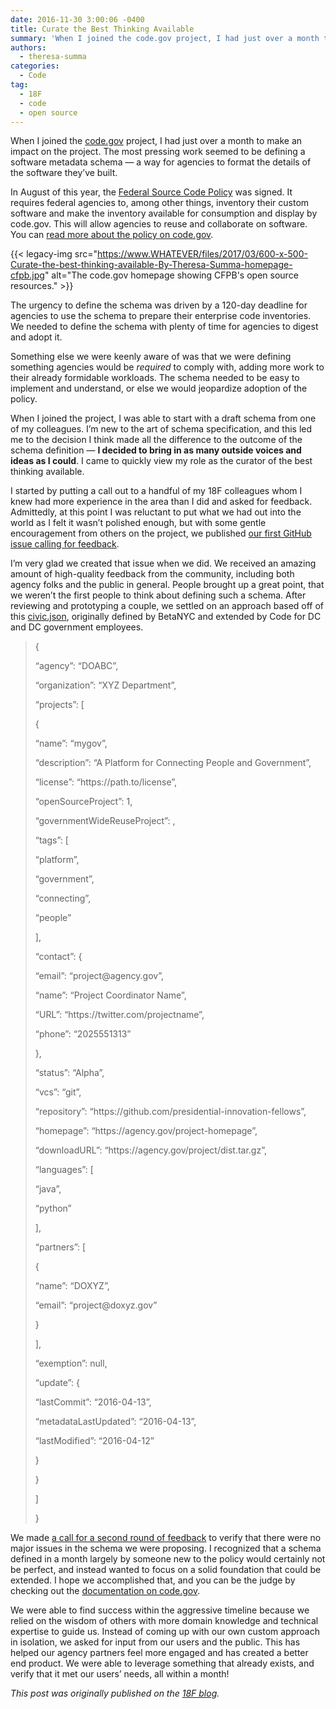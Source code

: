 ```yaml
---
date: 2016-11-30 3:00:06 -0400
title: Curate the Best Thinking Available
summary: 'When I joined the code.gov project, I had just over a month to make an impact on the project. The most pressing work seemed to be defining a software metadata schema &mdash; a way for agencies to format the details of the software they&rsquo;ve built. In August of this year, the Federal Source Code Policy'
authors:
  - theresa-summa
categories:
  - Code
tag:
  - 18F
  - code
  - open source
---
```


When I joined the [<span class="s2">code.gov</span>](https://code.gov/) project, I had just over a month to make an impact on the project. The most pressing work seemed to be defining a software metadata schema — a way for agencies to format the details of the software they’ve built.

In August of this year, the [<span class="s3">Federal Source Code Policy</span>](https://sourcecode.cio.gov/) was signed. It requires federal agencies to, among other things, inventory their custom software and make the inventory available for consumption and display by code.gov. This will allow agencies to reuse and collaborate on software. You can [<span class="s3">read more about the policy on code.gov</span>](https://code.gov/#/policy-guide/docs/overview/introduction).

{{< legacy-img src="https://www.WHATEVER/files/2017/03/600-x-500-Curate-the-best-thinking-available-By-Theresa-Summa-homepage-cfpb.jpg" alt="The code.gov homepage showing CFPB's open source resources." >}}

The urgency to define the schema was driven by a 120-day deadline for agencies to use the schema to prepare their enterprise code inventories. We needed to define the schema with plenty of time for agencies to digest and adopt it.

Something else we were keenly aware of was that we were defining something agencies would be _required_ to comply with, adding more work to their already formidable workloads. The schema needed to be easy to implement and understand, or else we would jeopardize adoption of the policy.

When I joined the project, I was able to start with a draft schema from one of my colleagues. I’m new to the art of schema specification, and this led me to the decision I think made all the difference to the outcome of the schema definition — **I decided to bring in as many outside voices and ideas as I could**. I came to quickly view my role as the curator of the best thinking available.

I started by putting a call out to a handful of my 18F colleagues whom I knew had more experience in the area than I did and asked for feedback. Admittedly, at this point I was reluctant to put what we had out into the world as I felt it wasn’t polished enough, but with some gentle encouragement from others on the project, we published [<span class="s3">our first GitHub issue calling for feedback</span>](https://github.com/presidential-innovation-fellows/code-gov-web/issues/41).

I’m very glad we created that issue when we did. We received an amazing amount of high-quality feedback from the community, including both agency folks and the public in general. People brought up a great point, that we weren’t the first people to think about defining such a schema. After reviewing and prototyping a couple, we settled on an approach based off of this [<span class="s3">civic.json</span>](http://open.dc.gov/civic.json/), originally defined by BetaNYC and extended by Code for DC and DC government employees.

> <p class="p3">
>   <span class="s1"><span class="Apple-converted-space"> </span></span><span class="s4">{</span>
> </p>
> 
> <p class="p4">
>   <span class="s5"><span class="Apple-converted-space">  </span></span><span class="s1">&#8220;agency&#8221;</span><span class="s4">:</span> <span class="s6">&#8220;DOABC&#8221;</span><span class="s4">,</span>
> </p>
> 
> <p class="p5">
>   <span class="s5"><span class="Apple-converted-space">  </span></span><span class="s7">&#8220;organization&#8221;</span><span class="s4">:</span> <span class="s1">&#8220;XYZ Department&#8221;</span><span class="s4">,</span>
> </p>
> 
> <p class="p4">
>   <span class="s5"><span class="Apple-converted-space">  </span></span><span class="s1">&#8220;projects&#8221;</span><span class="s4">:</span> <span class="s4">[</span>
> </p>
> 
> <p class="p3">
>   <span class="s1"><span class="Apple-converted-space">   </span></span><span class="s4">{</span>
> </p>
> 
> <p class="p3">
>   <span class="s1"><span class="Apple-converted-space">    </span></span><span class="s7">&#8220;name&#8221;</span><span class="s4">:</span> <span class="s6">&#8220;mygov&#8221;</span><span class="s4">,</span>
> </p>
> 
> <p class="p5">
>   <span class="s5"><span class="Apple-converted-space">    </span></span><span class="s7">&#8220;description&#8221;</span><span class="s4">:</span> <span class="s1">&#8220;A Platform for Connecting People and Government&#8221;</span><span class="s4">,</span>
> </p>
> 
> <p class="p5">
>   <span class="s5"><span class="Apple-converted-space">    </span></span><span class="s7">&#8220;license&#8221;</span><span class="s4">:</span> <span class="s1">&#8220;https://path.to/license&#8221;</span><span class="s4">,</span>
> </p>
> 
> <p class="p4">
>   <span class="s5"><span class="Apple-converted-space">    </span></span><span class="s1">&#8220;openSourceProject&#8221;</span><span class="s4">:</span> <span class="s8">1</span><span class="s4">,</span>
> </p>
> 
> <p class="p4">
>   <span class="s5"><span class="Apple-converted-space">    </span></span><span class="s1">&#8220;governmentWideReuseProject&#8221;</span><span class="s4">:</span> <span class="s8"></span><span class="s4">,</span>
> </p>
> 
> <p class="p3">
>   <span class="s1"><span class="Apple-converted-space">    </span></span><span class="s7">&#8220;tags&#8221;</span><span class="s4">:</span> <span class="s4">[</span>
> </p>
> 
> <p class="p3">
>   <span class="s1"><span class="Apple-converted-space">     </span></span><span class="s6">&#8220;platform&#8221;</span><span class="s4">,</span>
> </p>
> 
> <p class="p5">
>   <span class="s5"><span class="Apple-converted-space">     </span></span><span class="s1">&#8220;government&#8221;</span><span class="s4">,</span>
> </p>
> 
> <p class="p5">
>   <span class="s5"><span class="Apple-converted-space">     </span></span><span class="s1">&#8220;connecting&#8221;</span><span class="s4">,</span>
> </p>
> 
> <p class="p3">
>   <span class="s1"><span class="Apple-converted-space">     </span></span><span class="s6">&#8220;people&#8221;</span>
> </p>
> 
> <p class="p3">
>   <span class="s1"><span class="Apple-converted-space">    </span></span><span class="s4">],</span>
> </p>
> 
> <p class="p3">
>   <span class="s1"><span class="Apple-converted-space">    </span></span><span class="s7">&#8220;contact&#8221;</span><span class="s4">:</span> <span class="s4">{</span>
> </p>
> 
> <p class="p5">
>   <span class="s5"><span class="Apple-converted-space">     </span></span><span class="s7">&#8220;email&#8221;</span><span class="s4">:</span> <span class="s1">&#8220;project@agency.gov&#8221;</span><span class="s4">,</span>
> </p>
> 
> <p class="p5">
>   <span class="s5"><span class="Apple-converted-space">     </span></span><span class="s7">&#8220;name&#8221;</span><span class="s4">:</span> <span class="s1">&#8220;Project Coordinator Name&#8221;</span><span class="s4">,</span>
> </p>
> 
> <p class="p5">
>   <span class="s5"><span class="Apple-converted-space">     </span></span><span class="s7">&#8220;URL&#8221;</span><span class="s4">:</span> <span class="s1">&#8220;https://twitter.com/projectname&#8221;</span><span class="s4">,</span>
> </p>
> 
> <p class="p5">
>   <span class="s5"><span class="Apple-converted-space">     </span></span><span class="s7">&#8220;phone&#8221;</span><span class="s4">:</span> <span class="s1">&#8220;2025551313&#8221;</span>
> </p>
> 
> <p class="p3">
>   <span class="s1"><span class="Apple-converted-space">    </span></span><span class="s4">},</span>
> </p>
> 
> <p class="p3">
>   <span class="s1"><span class="Apple-converted-space">    </span></span><span class="s7">&#8220;status&#8221;</span><span class="s4">:</span> <span class="s6">&#8220;Alpha&#8221;</span><span class="s4">,</span>
> </p>
> 
> <p class="p3">
>   <span class="s1"><span class="Apple-converted-space">    </span></span><span class="s7">&#8220;vcs&#8221;</span><span class="s4">:</span> <span class="s6">&#8220;git&#8221;</span><span class="s4">,</span>
> </p>
> 
> <p class="p5">
>   <span class="s5"><span class="Apple-converted-space">    </span></span><span class="s7">&#8220;repository&#8221;</span><span class="s4">:</span> <span class="s1">&#8220;https://github.com/presidential-innovation-fellows&#8221;</span><span class="s4">,</span>
> </p>
> 
> <p class="p5">
>   <span class="s5"><span class="Apple-converted-space">    </span></span><span class="s7">&#8220;homepage&#8221;</span><span class="s4">:</span> <span class="s1">&#8220;https://agency.gov/project-homepage&#8221;</span><span class="s4">,</span>
> </p>
> 
> <p class="p5">
>   <span class="s5"><span class="Apple-converted-space">    </span></span><span class="s7">&#8220;downloadURL&#8221;</span><span class="s4">:</span> <span class="s1">&#8220;https://agency.gov/project/dist.tar.gz&#8221;</span><span class="s4">,</span>
> </p>
> 
> <p class="p4">
>   <span class="s5"><span class="Apple-converted-space">    </span></span><span class="s1">&#8220;languages&#8221;</span><span class="s4">:</span> <span class="s4">[</span>
> </p>
> 
> <p class="p3">
>   <span class="s1"><span class="Apple-converted-space">     </span></span><span class="s6">&#8220;java&#8221;</span><span class="s4">,</span>
> </p>
> 
> <p class="p3">
>   <span class="s1"><span class="Apple-converted-space">     </span></span><span class="s6">&#8220;python&#8221;</span>
> </p>
> 
> <p class="p3">
>   <span class="s1"><span class="Apple-converted-space">    </span></span><span class="s4">],</span>
> </p>
> 
> <p class="p4">
>   <span class="s5"><span class="Apple-converted-space">    </span></span><span class="s1">&#8220;partners&#8221;</span><span class="s4">:</span> <span class="s4">[</span>
> </p>
> 
> <p class="p3">
>   <span class="s1"><span class="Apple-converted-space">     </span></span><span class="s4">{</span>
> </p>
> 
> <p class="p3">
>   <span class="s1"><span class="Apple-converted-space">      </span></span><span class="s7">&#8220;name&#8221;</span><span class="s4">:</span> <span class="s6">&#8220;DOXYZ&#8221;</span><span class="s4">,</span>
> </p>
> 
> <p class="p5">
>   <span class="s5"><span class="Apple-converted-space">      </span></span><span class="s7">&#8220;email&#8221;</span><span class="s4">:</span> <span class="s1">&#8220;project@doxyz.gov&#8221;</span>
> </p>
> 
> <p class="p3">
>   <span class="s1"><span class="Apple-converted-space">     </span></span><span class="s4">}</span>
> </p>
> 
> <p class="p3">
>   <span class="s1"><span class="Apple-converted-space">    </span></span><span class="s4">],</span>
> </p>
> 
> <p class="p4">
>   <span class="s5"><span class="Apple-converted-space">    </span></span><span class="s1">&#8220;exemption&#8221;</span><span class="s4">:</span> <span class="s4">null,</span>
> </p>
> 
> <p class="p3">
>   <span class="s1"><span class="Apple-converted-space">    </span></span><span class="s7">&#8220;update&#8221;</span><span class="s4">:</span> <span class="s4">{</span>
> </p>
> 
> <p class="p4">
>   <span class="s5"><span class="Apple-converted-space">     </span></span><span class="s1">&#8220;lastCommit&#8221;</span><span class="s4">:</span> <span class="s6">&#8220;2016-04-13&#8221;</span><span class="s4">,</span>
> </p>
> 
> <p class="p4">
>   <span class="s5"><span class="Apple-converted-space">     </span></span><span class="s1">&#8220;metadataLastUpdated&#8221;</span><span class="s4">:</span> <span class="s6">&#8220;2016-04-13&#8221;</span><span class="s4">,</span>
> </p>
> 
> <p class="p4">
>   <span class="s5"><span class="Apple-converted-space">     </span></span><span class="s1">&#8220;lastModified&#8221;</span><span class="s4">:</span> <span class="s6">&#8220;2016-04-12&#8221;</span>
> </p>
> 
> <p class="p3">
>   <span class="s1"><span class="Apple-converted-space">    </span></span><span class="s4">}</span>
> </p>
> 
> <p class="p3">
>   <span class="s1"><span class="Apple-converted-space">   </span></span><span class="s4">}</span>
> </p>
> 
> <p class="p3">
>   <span class="s1"><span class="Apple-converted-space">  </span></span><span class="s4">]</span>
> </p>
> 
> <p class="p3">
>   <span class="s1"><span class="Apple-converted-space"> </span></span><span class="s4">}</span>
> </p>

We made [<span class="s3">a call for a second round of feedback</span>](https://github.com/presidential-innovation-fellows/code-gov-web/issues/44) to verify that there were no major issues in the schema we were proposing. I recognized that a schema defined in a month largely by someone new to the policy would certainly not be perfect, and instead wanted to focus on a solid foundation that could be extended. I hope we accomplished that, and you can be the judge by checking out the [<span class="s3">documentation on code.gov</span>](https://code.gov/#/policy-guide/docs/compliance/inventory-code).
  
We were able to find success within the aggressive timeline because we relied on the wisdom of others with more domain knowledge and technical expertise to guide us. Instead of coming up with our own custom approach in isolation, we asked for input from our users and the public. This has helped our agency partners feel more engaged and has created a better end product. We were able to leverage something that already exists, and verify that it met our users’ needs, all within a month!

_This post was originally published on the [18F blog](https://18f.gsa.gov/blog/)._